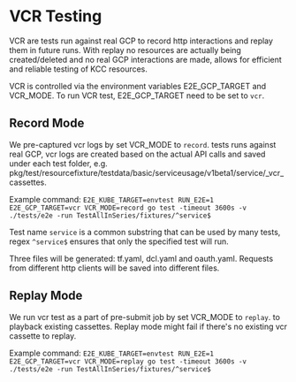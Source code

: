 # VCR Testing

VCR are tests run against real GCP to record http interactions and replay them
in future runs. With replay no resources are actually being created/deleted and
no real GCP interactions are made, allows for efficient and reliable testing of
KCC resources.

VCR is controlled via the environment variables E2E_GCP_TARGET and VCR_MODE. To
run VCR test, E2E_GCP_TARGET need to be set to `vcr`.

## Record Mode

We pre-captured vcr logs by set VCR_MODE to `record`. tests runs against real
GCP, vcr logs are created based on the actual API calls and saved under each
test folder, e.g.
pkg/test/resourcefixture/testdata/basic/serviceusage/v1beta1/service/_vcr_cassettes.

Example command: `E2E_KUBE_TARGET=envtest RUN_E2E=1 E2E_GCP_TARGET=vcr
VCR_MODE=record go test -timeout 3600s -v ./tests/e2e -run
TestAllInSeries/fixtures/^service$`

Test name `service` is a common substring that can be used by many tests, regex
`^service$` ensures that only the specified test will run.

Three files will be generated: tf.yaml, dcl.yaml and oauth.yaml. Requests from
different http clients will be saved into different files.

## Replay Mode

We run vcr test as a part of pre-submit job by set VCR_MODE to `replay`. to
playback existing cassettes. Replay mode might fail if there's no existing vcr
cassette to replay.

Example command: `E2E_KUBE_TARGET=envtest RUN_E2E=1 E2E_GCP_TARGET=vcr
VCR_MODE=replay go test -timeout 3600s -v ./tests/e2e -run
TestAllInSeries/fixtures/^service$`
